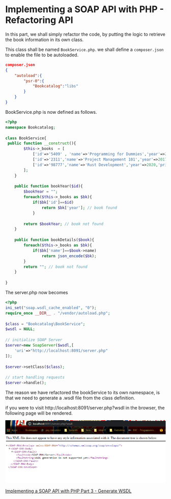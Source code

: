 # Implementing a SOAP API with PHP - Refactoring API

In this part, we shall simply refactor the code, by putting the logic to retrieve the book information in its own class.

This class shall be named ```BookService.php```. we shall define a ```composer.json``` to enable the file to be autoloaded.

```json
composer.json
{
    "autoload":{
        "psr-0":{
            "Bookcatalog":"libs"
        }
    }
}
```

BookService.php is now defined as follows.

```php
<?php
namespace Bookcatalog;

class BookService{
 public function __construct(){
        $this->_books  = [
            ['id'=>'5409' , 'name'=>'Programming for Dummies','year'=>2011,'price'=>'12.09'],
            ['id'=>'2311','name'=>'Project Management 101','year'=>2017,'price'=>'20.09'],
            ['id'=>'98777','name'=>'Rust Development','year'=>2020,'price'=>'32.09'],
        ];
    }

    public function bookYear($id){  
        $bookYear = "";
        foreach($this->_books as $bk){
            if($bk['id']==$id)
                return $bk['year']; // book found
            }

        return $bookYear; // book not found
    }

    public function bookDetails($book){  
        foreach($this->_books as $bk){
            if($bk['name']==$book->name)
                return json_encode($bk);
        }
        return ""; // book not found
    }

}
```

The server.php now becomes

```php
<?php
ini_set("soap.wsdl_cache_enabled", "0");
require_once __DIR__ . "/vendor/autoload.php";

$class = "Bookcatalog\BookService";
$wsdl = NULL;

// initialize SOAP Server
$server=new SoapServer($wsdl,[
    'uri'=>"http://localhost:8091/server.php"
]);

$server->setClass($class);

// start handling requests
$server->handle();
```

The reason we have refactored the bookService to its own namespace, is that we need to generate a .wsdl file from the class definition.

if you were to visit http://localhost:8091/server.php?wsdl in the browser, the following page will be rendered.

![alt text](images/no-wsdl.png "No Wsdl attached to the api.")

[Implementing a SOAP API with PHP Part 3 - Generate WSDL](Part3.md)
